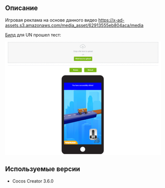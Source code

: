 ##  Описание
Игровая реклама на основе данного видео https://x-ad-assets.s3.amazonaws.com/media_asset/62913555eb804aca/media

[Билд](https://github.com/miklyha55/ride-master-3d/blob/main/Unity.html) для UN прошел тест:

![](https://raw.githubusercontent.com/miklyha55/ride-master-3d/main/mraid-test.png)

##  Используемые версии
* Cocos Creator 3.6.0

